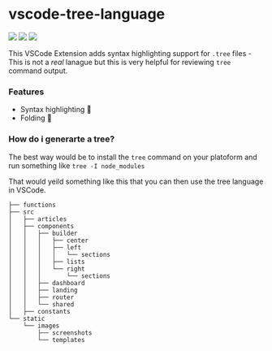 # vscode-tree-language

[![](https://vsmarketplacebadge.apphb.com/version-short/CTC.vscode-tree-extension.svg)](https://marketplace.visualstudio.com/items?itemName=CTC.vscode-tree-extension)
[![](https://vsmarketplacebadge.apphb.com/downloads-short/CTC.vscode-tree-extension.svg)](https://marketplace.visualstudio.com/items?itemName=CTC.vscode-tree-extension)
[![](https://vsmarketplacebadge.apphb.com/rating-short/CTC.vscode-tree-extension.svg)](https://marketplace.visualstudio.com/items?itemName=CTC.vscode-tree-extension)


This VSCode Extension adds syntax highlighting support for `.tree` files - This is not a _real_ lanague but this is very helpful for reviewing `tree` command output.

### Features
- Syntax highlighting 💅
- Folding 🤏

### How do i generarte a tree?

The best way would be to install the `tree` command on your platoform and run something like `tree -I node_modules`

That would yeild something like this that you can then use the tree language in VSCode.

```
├── functions
├── src
│	├── articles
│	├── components
│	│	├── builder
│	│	│	├── center
│	│	│	├── left
│	│	│	│	└── sections
│	│	│	├── lists
│	│	│	└── right
│	│	│		└── sections
│	│	├── dashboard
│	│	├── landing
│	│	├── router
│	│	└── shared
│	├── constants
└── static
	└── images
		├── screenshots
		└── templates
```
